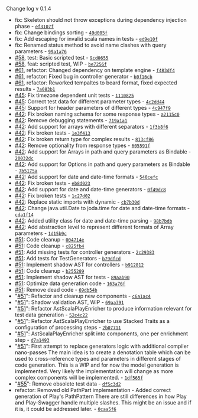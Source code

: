 Change log v 0.1.4
* fix: Skeleton should not throw exceptions during dependency injection phase - [`ef3107f`](https://github.com/zalando/play-swagger/commit/ef3107f3ae4cd44ed88464cd5746f2256c1f4f52)
* fix: Change bindings sorting - [`49d005f`](https://github.com/zalando/play-swagger/commit/49d005fbb607e1d14adc85dccd664d0cf5e62f58)
* fix: Add escaping for invalid scala names in tests - [`ed9e10f`](https://github.com/zalando/play-swagger/commit/ed9e10f6903073924081138ad1c1d33b38552089)
* fix: Renamed status method to avoid name clashes with query parameters - [`99a1a76`](https://github.com/zalando/play-swagger/commit/99a1a764b84ebdfe353fceba6445487f7989c2f6)
* [#58](https://github.com/zalando/play-swagger/issues/58), test: Basic scripted test - [`9cd0655`](https://github.com/zalando/play-swagger/commit/9cd06550c7fc9cc2b67b61e65a57613227fdf0fc)
* [#58](https://github.com/zalando/play-swagger/issues/58), feat: scripted test, WIP - [`be7256f`](https://github.com/zalando/play-swagger/commit/be7256f773f9e3b696b95eeb57e39ced2c1b6301)
* [#61](https://github.com/zalando/play-swagger/issues/61), refactor: Changed dependency on template engine - [`f483df4`](https://github.com/zalando/play-swagger/commit/f483df44bff1d79b0131bc805436c66c6b83d59f)
* [#61](https://github.com/zalando/play-swagger/issues/61), refactor: Fixed bug in controller generator - [`b0f16cb`](https://github.com/zalando/play-swagger/commit/b0f16cbff399db0d179a7753d93a8b714e704f6f)
* [#61](https://github.com/zalando/play-swagger/issues/61), refactor: Reworked tempaltes to beard format, fixed expected results - [`7a083b1`](https://github.com/zalando/play-swagger/commit/7a083b16b359038dac7fc8d6907c6ab584794f54)
* [#45](https://github.com/zalando/play-swagger/issues/45): Fix timezone dependent unit tests - [`1110825`](https://github.com/zalando/play-swagger/commit/111082534c8fff50e24ac311c310cbc934f31f71)
* [#45](https://github.com/zalando/play-swagger/issues/45): Correct test data for different parameter types - [`4c2dd44`](https://github.com/zalando/play-swagger/commit/4c2dd44c7f0b9cdd3e2f1d4dbfa39e5d48dd5082)
* [#45](https://github.com/zalando/play-swagger/issues/45): Support for header parameters of different types - [`4c947f9`](https://github.com/zalando/play-swagger/commit/4c947f98bd21154efce3880897b6888d95b9fd53)
* [#42](https://github.com/zalando/play-swagger/issues/42): Fix broken naming schema for some response types - [`a2115c0`](https://github.com/zalando/play-swagger/commit/a2115c02f7bf96e5f1e196483cd4682235e1a018)
* [#42](https://github.com/zalando/play-swagger/issues/42): Remove debugging statements - [`719a1a1`](https://github.com/zalando/play-swagger/commit/719a1a134121d388c3824cb9dbae5f3d4f58cc78)
* [#42](https://github.com/zalando/play-swagger/issues/42): Add support for arrays with different separators - [`1f3b8f6`](https://github.com/zalando/play-swagger/commit/1f3b8f6f25f89f25836c99f88f445c464d2876e2)
* [#42](https://github.com/zalando/play-swagger/issues/42): Fix broken tests - [`1e3f413`](https://github.com/zalando/play-swagger/commit/1e3f413e7913131966c07bce0d9ae19dae02786e)
* [#42](https://github.com/zalando/play-swagger/issues/42): Fix broken return type for complex results - [`813cf86`](https://github.com/zalando/play-swagger/commit/813cf86042112a733f7d8c20b2ac28f021bb0d50)
* [#42](https://github.com/zalando/play-swagger/issues/42): Remove optionality from response types - [`605591f`](https://github.com/zalando/play-swagger/commit/605591feca4c5d028a1f4373219d8eb0c413f6d7)
* [#42](https://github.com/zalando/play-swagger/issues/42): Add support for Arrays in path and query parameters as Bindable - [`20032dc`](https://github.com/zalando/play-swagger/commit/20032dcdb50c2f6207a6cd64ab2c245994543106)
* [#42](https://github.com/zalando/play-swagger/issues/42): Add support for Options in path and query parameters as Bindable - [`7b5175a`](https://github.com/zalando/play-swagger/commit/7b5175afb44fa99d6184b7fbd721b152b405867e)
* [#42](https://github.com/zalando/play-swagger/issues/42): Add support for date and date-time formats - [`540cefc`](https://github.com/zalando/play-swagger/commit/540cefce6a931de682b621e0e7442f52090a34a6)
* [#42](https://github.com/zalando/play-swagger/issues/42): Fix broken tests - [`eb8d023`](https://github.com/zalando/play-swagger/commit/eb8d023406a258190c0232f497a272b0f7ac39fb)
* [#42](https://github.com/zalando/play-swagger/issues/42): Add support for date and date-time generators - [`0f49dc8`](https://github.com/zalando/play-swagger/commit/0f49dc8060ff0dbbcc73dccb52ba7c0e1a9824e6)
* [#42](https://github.com/zalando/play-swagger/issues/42): Fix broken tests - [`1c27d02`](https://github.com/zalando/play-swagger/commit/1c27d020a2dbd02b99cbbc0506471c94f652988a)
* [#42](https://github.com/zalando/play-swagger/issues/42): Replace static imports with dynamic - [`cb7b30d`](https://github.com/zalando/play-swagger/commit/cb7b30d0aaf1068cc5fec117d2c0ea8189a2496a)
* [#42](https://github.com/zalando/play-swagger/issues/42): Change java.util.Date to joda.time for date and date-time formats - [`cda1f14`](https://github.com/zalando/play-swagger/commit/cda1f141f096122238f5efe4fdd5e4bed66d7a54)
* [#42](https://github.com/zalando/play-swagger/issues/42): Added utility class for date and date-time parsing - [`98b7bdb`](https://github.com/zalando/play-swagger/commit/98b7bdb390630fe28ca5bed78624dff0896677f2)
* [#42](https://github.com/zalando/play-swagger/issues/42): Add abstraction level to represent different formats of Array parameters - [`1d15b9c`](https://github.com/zalando/play-swagger/commit/1d15b9cfbba3007b6bc38abd329caf98938f8cb7)
* [#51](https://github.com/zalando/play-swagger/issues/51): Code cleanup - [`004714e`](https://github.com/zalando/play-swagger/commit/004714ebf46d07f0d5bc46188ad09adf65b28344)
* [#51](https://github.com/zalando/play-swagger/issues/51): Code cleanup - [`c825fb4`](https://github.com/zalando/play-swagger/commit/c825fb4a8be02faad9504539c3015675d40778a4)
* [#51](https://github.com/zalando/play-swagger/issues/51): Add missing tests for controller generators - [`2c29383`](https://github.com/zalando/play-swagger/commit/2c29383e4602b25112f4ecccd90f8bb3f0599562)
* [#51](https://github.com/zalando/play-swagger/issues/51): Add tests for TestGenerators - [`b79dfcd`](https://github.com/zalando/play-swagger/commit/b79dfcdee9d104a0177276d7ab301c20dac262d0)
* [#51](https://github.com/zalando/play-swagger/issues/51): Implement shadow AST for controllers - [`b912812`](https://github.com/zalando/play-swagger/commit/b91281207889b26ccd2d88d3e68a819b679ee63a)
* [#51](https://github.com/zalando/play-swagger/issues/51): Code cleanup - [`b255289`](https://github.com/zalando/play-swagger/commit/b255289c4b52b393cced1fcd9cfa8186169f1d08)
* [#51](https://github.com/zalando/play-swagger/issues/51): Implement shadow AST for tests - [`89aab90`](https://github.com/zalando/play-swagger/commit/89aab900e0ff6ad06493ff20c40712bcf5f338ef)
* [#51](https://github.com/zalando/play-swagger/issues/51): Optimize data generation code - [`163a76f`](https://github.com/zalando/play-swagger/commit/163a76fbd776081c7b1b31238662d9e3b438d6c6)
* [#51](https://github.com/zalando/play-swagger/issues/51): Remove dead code - [`69db54b`](https://github.com/zalando/play-swagger/commit/69db54befd2e0e5dc17377b75d6e29b75d0a964b)
* "[#51](https://github.com/zalando/play-swagger/issues/51)": Refactor and cleanup new components - [`c6a1ac4`](https://github.com/zalando/play-swagger/commit/c6a1ac47f2c8f6fa1b014563c0f1628c40923834)
* "[#51](https://github.com/zalando/play-swagger/issues/51)": Shadow validation AST, WIP - [`69aa391`](https://github.com/zalando/play-swagger/commit/69aa391a87b78c19a960039e52b7808c51502d2b)
* "[#51](https://github.com/zalando/play-swagger/issues/51)": Refactor AstScalaPlayEnricher to produce information relevant for test data generation - [`52c4c22`](https://github.com/zalando/play-swagger/commit/52c4c22612bea2dd8ef3251046cd387ffb43a6bd)
* "[#51](https://github.com/zalando/play-swagger/issues/51)": Refactor AstScalaPlayEnricher to use Stacked Traits as a configuration of processing steps - [`2b07711`](https://github.com/zalando/play-swagger/commit/2b0771119f39156f1927a3b32b344ce9481ccb5c)
* "[#51](https://github.com/zalando/play-swagger/issues/51)": AstScalaPlayEnricher split into components, one per enrichment step - [`d7a1493`](https://github.com/zalando/play-swagger/commit/d7a14933b80a27efc3abf4ffc4d7134918c6043c)
* "[#51](https://github.com/zalando/play-swagger/issues/51)": First attempt to replace generators logic with additional compiler nano-passes The main idea is to create a denotation table which can be used to cross-reference types and parameters in different stages of code generation. This is a WIP and for now the model generation is implemented. Very likely the implementation will change as more complex components will be implemented. - [`1df565f`](https://github.com/zalando/play-swagger/commit/1df565f14b16d15d5b3c086009a9cfea1ed2e821)
* "[#55](https://github.com/zalando/play-swagger/issues/55)": Remove obsolete test data - [`df5c3d2`](https://github.com/zalando/play-swagger/commit/df5c3d25d84d6a28f7f2d8228e1a0ecb4c196aab)
* refactor: Removed old PathPart implementation - Added correct generation of Play's PathPattern There are still differences in how Play and Play-Swagger handle multiple slashes. This might be an issue and if it is, it could be addressed later. - [`0caa5f6`](https://github.com/zalando/play-swagger/commit/0caa5f63aa1efa734b1b23a06797267c3ad330e6)